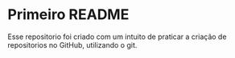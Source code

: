 
# Primeiro README

Esse repositorio foi criado com um intuito de praticar a criação de repositorios no GitHub, utilizando o git.

